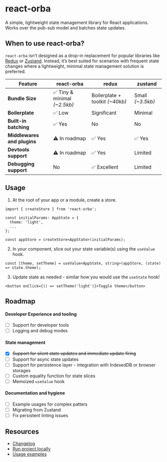 # react-orba

A simple, lightweight state management library for React applications. Works over the pub-sub model
and batches state updates.

## When to use react-orba?

`react-orba` isn’t designed as a drop-in replacement for popular libraries like
[Redux](https://redux.js.org/) or [Zustand](https://github.com/pmndrs/zustand). Instead, it’s best
suited for scenarios with frequent state changes where a lightweight, minimal state management
solution is preferred.

| Feature                     | react-orba                   | redux                           | zustand          |
| --------------------------- | ---------------------------- | ------------------------------- | ---------------- |
| **Bundle Size**             | ✅ Tiny & minimal _(~2.5kb)_ | Boilerplate + toolkit _(~40kb)_ | Small _(~3.5kb)_ |
| **Boilerplate**             | ✅ Low                       | Significant                     | Minimal          |
| **Built-in batching**       | ✅ Yes                       | No                              | No               |
| **Middlewares and plugins** | ⚠️ In roadmap                | ✅ Yes                          | ✅ Yes           |
| **Devtools support**        | ⚠️ In roadmap                | ✅ Yes                          | Limited          |
| **Debugging support**       | No                           | ✅ Excellent                    | Limited          |

## Usage

1. At the root of your app or a module, create a store.

```tsx
import { createStore } from 'react-orba';

const initialParams: AppState = {
  theme: 'light',
  ...
};

const appStore = createStore<AppState>(initialParams);
```

2. In your component, slice out your state variable(s) using the `useValue` hook.

```tsx
const [theme, setTheme] = useValue<AppState, string>(appStore, (state) => state.theme);
```

3. Update state as needed - similar how you would use the `useState` hook!

```tsx
<button onClick={() => setTheme('light')}>Toggle theme</button>
```

## Roadmap

#### Developer Experience and tooling

- [ ] Support for developer tools
- [ ] Logging and debug modes

#### State management

- [x] ~~Support for silent state updates and immediate update firing~~
- [ ] Support for async state updates
- [ ] Support for persistence layer - integration with IndexedDB or browser storages
- [ ] Custom equality function for state slices
- [ ] Memoized `useValue` hook

#### Documentation and hygiene

- [ ] Example usages for complex patters
- [ ] Migrating from Zustand
- [ ] Fix persistent linting issues

## Resources

- [Changelog](https://github.com/yatish1606/react-orba/blob/main/CHANGELOG.md)
- [Run project locally](https://github.com/yatish1606/react-orba/blob/main/LOCAL_SETUP.md)
- [Usage examples](https://github.com/yatish1606/react-orba/blob/main/EXAMPLES.md)
